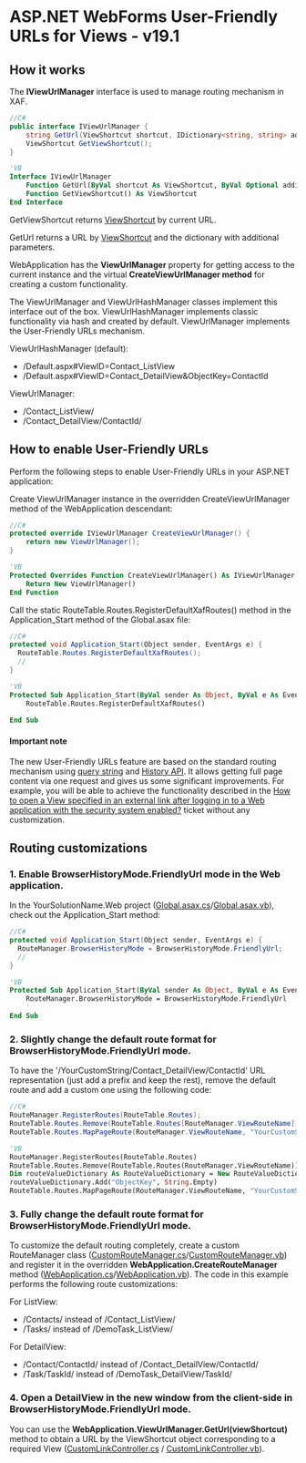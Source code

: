 ﻿# ASP.NET WebForms User-Friendly URLs for Views - v19.1

## How it works

The **IViewUrlManager** interface is used to manage routing mechanism in XAF.

```csharp
//C#
public interface IViewUrlManager {
    string GetUrl(ViewShortcut shortcut, IDictionary<string, string> additionalParams = null);
    ViewShortcut GetViewShortcut();
}
```
```vb
'VB
Interface IViewUrlManager
    Function GetUrl(ByVal shortcut As ViewShortcut, ByVal Optional additionalParams As IDictionary(Of String, String) = Nothing) As String
    Function GetViewShortcut() As ViewShortcut
End Interface
```
GetViewShortcut returns [ViewShortcut](https://docs.devexpress.com/eXpressAppFramework/DevExpress.ExpressApp.ViewShortcut) by current URL.

GetUrl returns a URL by [ViewShortcut](https://docs.devexpress.com/eXpressAppFramework/DevExpress.ExpressApp.ViewShortcut) and the dictionary with additional parameters.

WebApplication has the **ViewUrlManager** property for getting access to the current instance and the virtual **CreateViewUrlManager method** for creating a custom functionality.

The ViewUrlManager and ViewUrlHashManager classes implement this interface out of the box. ViewUrlHashManager implements classic functionality via hash and created by default. ViewUrlManager implements the User-Friendly URLs mechanism.

ViewUrlHashManager (default):
* /Default.aspx#ViewID=Contact_ListView
* /Default.aspx#ViewID=Contact_DetailView&ObjectKey=ContactId

ViewUrlManager:
* /Contact_ListView/
* /Contact_DetailView/ContactId/

## How to enable User-Friendly URLs

Perform the following steps to enable User-Friendly URLs in your ASP.NET application:

Create ViewUrlManager instance in the overridden CreateViewUrlManager method of the WebApplication descendant:

```csharp
//C#
protected override IViewUrlManager CreateViewUrlManager() {
    return new ViewUrlManager();
}
```
```vb
'VB
Protected Overrides Function CreateViewUrlManager() As IViewUrlManager
    Return New ViewUrlManager()
End Function
```
Call the static RouteTable.Routes.RegisterDefaultXafRoutes() method in the Application_Start method of the Global.asax file:

```csharp
//C#
protected void Application_Start(Object sender, EventArgs e) {
  RouteTable.Routes.RegisterDefaultXafRoutes();
  //
}
```
```vb
'VB
Protected Sub Application_Start(ByVal sender As Object, ByVal e As EventArgs)
    RouteTable.Routes.RegisterDefaultXafRoutes()
    '
End Sub
```
#### Important note
The new User-Friendly URLs feature are based on the standard routing mechanism using [query string](https://en.wikipedia.org/wiki/Query_string) and [History API](https://developer.mozilla.org/en-US/docs/Web/API/History_API). It allows getting full page content via one request and gives us some significant improvements. For example, you will be able to achieve the functionality described in the [How to open a View specified in an external link after logging in to a Web application with the security system enabled?](https://isc.devexpress.com/Thread/WorkplaceDetails/B222208) ticket without any customization.

## Routing customizations

### 1. Enable BrowserHistoryMode.FriendlyUrl mode in the Web application.
In the YourSolutionName.Web project ([Global.asax.cs](./CS/FriendlyUrlSample.Web/Global.asax.cs)/[Global.asax.vb](./VB/FriendlyUrlSample.Web/Global.asax.vb)), check out the Application_Start method:

```csharp
//C#
protected void Application_Start(Object sender, EventArgs e) {
  RouteManager.BrowserHistoryMode = BrowserHistoryMode.FriendlyUrl;
  //
}
```
```vb
'VB
Protected Sub Application_Start(ByVal sender As Object, ByVal e As EventArgs)
    RouteManager.BrowserHistoryMode = BrowserHistoryMode.FriendlyUrl
    '
End Sub
```
### 2. Slightly change the default route format for BrowserHistoryMode.FriendlyUrl mode.
To have the '/YourCustomString/Contact_DetailView/ContactId' URL representation (just add a prefix and keep the rest), remove the default route and add a custom one using the following code:
```csharp
//C#
RouteManager.RegisterRoutes(RouteTable.Routes);
RouteTable.Routes.Remove(RouteTable.Routes[RouteManager.ViewRouteName]);
RouteTable.Routes.MapPageRoute(RouteManager.ViewRouteName, "YourCustomString/{ViewID}/{ObjectKey}/", "~/Default.aspx", false, new RouteValueDictionary() { { "ObjectKey", string.Empty } });
```
```vb
'VB
RouteManager.RegisterRoutes(RouteTable.Routes)
RouteTable.Routes.Remove(RouteTable.Routes(RouteManager.ViewRouteName))
Dim routeValueDictionary As RouteValueDictionary = New RouteValueDictionary()
routeValueDictionary.Add("ObjectKey", String.Empty)
RouteTable.Routes.MapPageRoute(RouteManager.ViewRouteName, "YourCustomString/{ViewID}/{ObjectKey}/", "~/Default.aspx", False, routeValueDictionary)
```


### 3. Fully change the default route format for BrowserHistoryMode.FriendlyUrl mode.
To customize the default routing completely, create a custom RouteManager class ([CustomRouteManager.cs](./CS/FriendlyUrlSample.Web/CustomRouteManager.cs)/[CustomRouteManager.vb](./VB/FriendlyUrlSample.Web/CustomRouteManager.vb)) and register it in the overridden **WebApplication.CreateRouteManager** method ([WebApplication.cs](./CS/FriendlyUrlSample.Web/WebApplication.cs)/[WebApplication.vb](./VB/FriendlyUrlSample.Web/WebApplication.vb)). The code in this example performs the following route customizations:

For ListView:  
*  /Contacts/ instead of /Contact_ListView/
*  /Tasks/  instead of /DemoTask_ListView/
               
For DetailView:
*  /Contact/ContactId/ instead of /Contact_DetailView/ContactId/
*  /Task/TaskId/ instead of /DemoTask_DetailView/TaskId/


 
### 4. Open a DetailView in the new window from the client-side in BrowserHistoryMode.FriendlyUrl mode.
You can use the **WebApplication.ViewUrlManager.GetUrl(viewShortcut)** method to obtain a URL by the ViewShortcut object corresponding to a required View ([CustomLinkController.cs](./CS/FriendlyUrlSample.Module.Web/Controllers/CustomLinkController.cs) / [CustomLinkController.vb](./VB/FriendlyUrlSample.Module.Web/Controllers/CustomLinkController.vb)).
